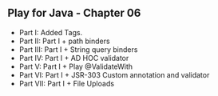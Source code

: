 ## Play for Java - Chapter 06 ##
- Part I: Added Tags.
- Part II: Part I + path binders
- Part III: Part I + String query binders
- Part IV: Part I + AD HOC validator
- Part V: Part I + Play @ValidateWith
- Part VI: Part I + JSR-303 Custom annotation and validator
- Part VII: Part I + File Uploads




